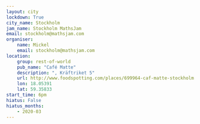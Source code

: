 ```yaml
---
layout: city                                           
lockdown: True
city_name: Stockholm                                                               
jam_name: Stockholm MathsJam
email: stockholm@mathsjam.com
organiser:
    name: Mickel
    email: stockholm@mathsjam.com
location:
    group: rest-of-world
    pub_name: "Café Matte"
    description: ", Kräftriket 5"
    url: http://www.foodspotting.com/places/699964-caf-matte-stockholm
    lon: 18.05391
    lat: 59.35833
start_time: 6pm
hiatus: False
hiatus_months:
    - 2020-03
---
```

